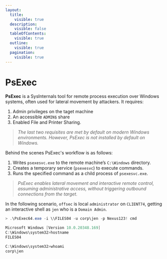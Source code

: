 ```yaml
---
layout:
  title:
    visible: true
  description:
    visible: false
  tableOfContents:
    visible: true
  outline:
    visible: true
  pagination:
    visible: true
---
```


# PsExec

**PsExec** is a SysInternals tool for remote process execution over Windows systems, often used for lateral movement by attackers. It requires:

1. Admin privileges on the taget machine
2. An accessible `ADMIN$` share
3. Enabled File and Printer Sharing.&#x20;

> _The last two requisites are met by default on modern Windows environments._ _However, PsExec is not installed by default on Windows._

Behind the scenes PsExec's workflow is as follows:

1. Writes `psexesvc.exe` to the remote machine’s `C:\Windows` directory.
2. Creates a temporary service (`psexesvc`) to execute commands.
3. Runs the specified command as a child process of `psexesvc.exe`.

> _PsExec enables lateral movement and interactive remote control, assuming administrative access, without triggering outbound connections from the target._

In the following scenario, `offsec` is local `administrator` on `CLIENT74`, getting an interactive shell as `jen` who is a `Domain Admin`.

```powershell
> .\PsExec64.exe -i \\FILES04 -u corp\jen -p Nexus123! cmd

Microsoft Windows [Version 10.0.20348.169]
C:\Windows\system32>hostname
FILES04

C:\Windows\system32>whoami
corp\jen
```
